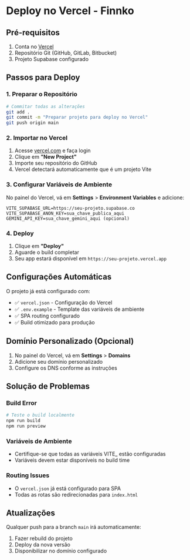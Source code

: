 # Deploy no Vercel - Finnko

## Pré-requisitos

1. Conta no [Vercel](https://vercel.com)
2. Repositório Git (GitHub, GitLab, Bitbucket)
3. Projeto Supabase configurado

## Passos para Deploy

### 1. Preparar o Repositório

```bash
# Commitar todas as alterações
git add .
git commit -m "Preparar projeto para deploy no Vercel"
git push origin main
```

### 2. Importar no Vercel

1. Acesse [vercel.com](https://vercel.com) e faça login
2. Clique em **"New Project"**
3. Importe seu repositório do GitHub
4. Vercel detectará automaticamente que é um projeto Vite

### 3. Configurar Variáveis de Ambiente

No painel do Vercel, vá em **Settings** > **Environment Variables** e adicione:

```
VITE_SUPABASE_URL=https://seu-projeto.supabase.co
VITE_SUPABASE_ANON_KEY=sua_chave_publica_aqui
GEMINI_API_KEY=sua_chave_gemini_aqui (opcional)
```

### 4. Deploy

1. Clique em **"Deploy"**
2. Aguarde o build completar
3. Seu app estará disponível em `https://seu-projeto.vercel.app`

## Configurações Automáticas

O projeto já está configurado com:

- ✅ `vercel.json` - Configuração do Vercel
- ✅ `.env.example` - Template das variáveis de ambiente
- ✅ SPA routing configurado
- ✅ Build otimizado para produção

## Domínio Personalizado (Opcional)

1. No painel do Vercel, vá em **Settings** > **Domains**
2. Adicione seu domínio personalizado
3. Configure os DNS conforme as instruções

## Solução de Problemas

### Build Error
```bash
# Teste o build localmente
npm run build
npm run preview
```

### Variáveis de Ambiente
- Certifique-se que todas as variáveis VITE_ estão configuradas
- Variáveis devem estar disponíveis no build time

### Routing Issues
- O `vercel.json` já está configurado para SPA
- Todas as rotas são redirecionadas para `index.html`

## Atualizações

Qualquer push para a branch `main` irá automaticamente:
1. Fazer rebuild do projeto
2. Deploy da nova versão
3. Disponibilizar no domínio configurado